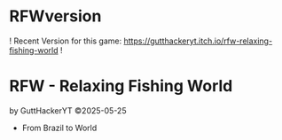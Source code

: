 # RFWversion
! Recent Version for this game: https://gutthackeryt.itch.io/rfw-relaxing-fishing-world !
# RFW - Relaxing Fishing World
by GuttHackerYT 
©2025-05-25
 - From Brazil to World 
